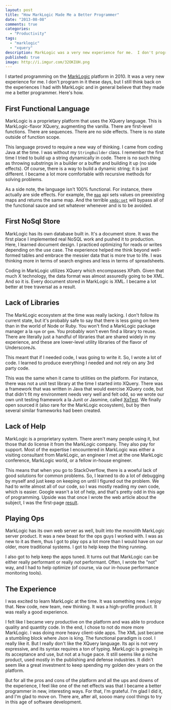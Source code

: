 ```yaml
---
layout: post
title: "How MarkLogic Made Me a Better Programmer"
date: "2013-08-08"
comments: true
categories:
  - "Productivity"
tags:
  - "marklogic"
  - "xquery"
description: MarkLogic was a very new experience for me.  I don't program in it these days, but it helped me become a better programmer.
published: true
image: http://i.imgur.com/32OKIUH.png
---
```


I started programming on the [MarkLogic](http://www.marklogic.com/) platform in 2010.  It was a very new experience for me.  I don't program in it these days, but I still think back on the experiences I had with MarkLogic and in general believe that they made me a better programmer.  Here's how.

<!--more-->

## First Functional Language
MarkLogic is a proprietary platform that uses the XQuery language.  This is MarkLogic-flavor XQuery, augmenting the vanilla.  There are first-level functions.  There are sequences.  There are no side effects.  There is no state outside of function scope.

This language proved to require a new way of thinking.  I came from coding Java at the time.  I was without my `StringBuilder` class.  I remember the first time I tried to build up a string dynamically in code.  There is no such thing as throwing substrings in a builder or a buffer and building it up (no side effects).  Of course, there is a way to build a dynamic string; it is just different.  I became a lot more comfortable with recursive methods for solving problems.

As a side note, the language isn't 100% functional.  For instance, there actually are side effects.  For example, the [`map`](https://docs.marklogic.com/map) api sets values on preexisting maps and returns the same map.  And the terrible [`xmdp:set`](https://docs.marklogic.com/xdmp:set) will bypass all of the functional sauce and set whatever whenever and is to be avoided.

## First NoSql Store
MarkLogic has its own database built in.  It's a document store.  It was the first place I implemented real NoSQL work and pushed it to production.  Here, I learned document design.  I practiced optimizing for reads or writes depending on the use case.  The experience helped me think beyond well-formed tables and embrace the messier data that is more true to life.  I was thinking more in terms of search engines and less in terms of spreadsheets.

Coding in MarkLogic utilizes XQuery which encompasses XPath.  Given that much X technology, the data format was almost assuredly going to be XML.  And so it is.  Every document stored in MarkLogic is XML.  I became a lot better at tree traversal as a result.

## Lack of Libraries
The MarkLogic ecosystem at the time was really lacking.  I don't follow its current state, but it's probably safe to say that there is less going on here than in the world of Node or Ruby.  You won't find a MarkLogic package manager a la `npm` or `gem`.  You probably won't even find a library to reuse.  There are literally just a handful of libraries that are shared widely in my experience, and these are lower-level utility libraries of the flavor of UnderscoreJs.

This meant that if I needed code, I was going to write it.  So, I wrote a lot of code.  I learned to produce everything I needed and not rely on any 3rd party code.

This was the same when it came to utilities on the platform.  For instance, there was not a unit test library at the time I started into XQuery.  There was a framework that was written in Java that would exercise XQuery code, but that didn't fit my environment needs very well and felt odd, so we wrote our own unit testing framework a la Junit or Jasmine, called [XqTest](https://github.com/irinc/xqtest).  We finally open sourced it (also rare for the MarkLogic ecosystem), but by then several similar frameworks had been created.

## Lack of Help
MarkLogic is a proprietary system.  There aren't many people using it, but those that do license it from the MarkLogic company.  They also pay for support.  Most of the expertise I encountered in MarkLogic was either a visiting consultant from MarkLogic, an engineer I met at the one MarkLogic conference, MarkLogic world, or a fellow in-house engineer.

This means that when you go to StackOverflow, there is a woeful lack of good solutions for common problems.  So, I learned to do a lot of debugging by myself and just keep on keeping on until I figured out the problem.  We had to write almost all of our code, so I was mostly reading my own code, which is easier.  Google wasn't a lot of help, and that's pretty odd in this age of programming.  Upside was that once I wrote the web article about the subject, I was the first-page [result](http://rockycode.com/blog/tech/marklogic/).

## Playing Ops
MarkLogic has its own web server as well, built into the monolith MarkLogic server product.  It was a new beast for the ops guys I worked with.  I was as new to it as them, thus I got to play ops a lot more than I would have on our older, more traditional systems.  I got to help keep the thing running.

I also got to help keep the apps tuned.  It turns out that MarkLogic can be either really performant or really *not* performant.  Often, I wrote the "not" way, and I had to help optimize (of course, via our in-house performance monitoring tools).

## The Experience
I was excited to learn MarkLogic at the time.  It was something new.  I enjoy that.  New code, new team, new thinking.  It was a high-profile product.  It was really a good experience.

I felt like I became very productive on the platform and was able to produce quality and quantity code.  In the end, I chose to not do more more MarkLogic.  I was doing more heavy client-side apps.  The XML just became a stumbling block where Json is king.  The functional paradigm is cool.  I really like it.  But I really don't like the XQuery language.  Its api is not very expressive, and its syntax requires a ton of typing.  MarkLogic is growing in its acceptance and use, but not at a huge pace.  It still seems like a niche product, used mostly in the publishing and defense industries.  It didn't seem like a great investment to keep spending my golden dev years on the platform.

 But for all the pros and cons of the platform and all the ups and downs of the experience, I feel like one of the net effects was that I became a better programmer in new, interesting ways.  For that, I'm grateful.  I'm glad I did it, and I'm glad to move on.  There are, after all, soooo many cool things to try in this age of software development.
